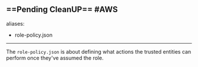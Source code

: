 ==Pending CleanUP==
#AWS
---
aliases:
  - role-policy.json
---
The `role-policy.json` is about defining what actions the trusted entities can perform once they've assumed the role.